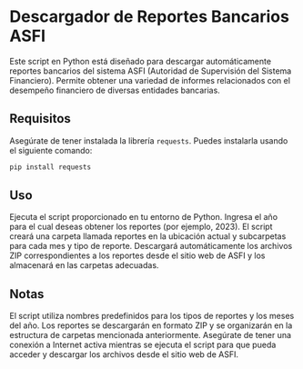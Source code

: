 # Descargador de Reportes Bancarios ASFI

Este script en Python está diseñado para descargar automáticamente reportes bancarios del sistema ASFI (Autoridad de Supervisión del Sistema Financiero). Permite obtener una variedad de informes relacionados con el desempeño financiero de diversas entidades bancarias.

## Requisitos

Asegúrate de tener instalada la librería `requests`. Puedes instalarla usando el siguiente comando:

```bash
pip install requests
```
## Uso
Ejecuta el script proporcionado en tu entorno de Python.
Ingresa el año para el cual deseas obtener los reportes (por ejemplo, 2023).
El script creará una carpeta llamada reportes en la ubicación actual y subcarpetas para cada mes y tipo de reporte.
Descargará automáticamente los archivos ZIP correspondientes a los reportes desde el sitio web de ASFI y los almacenará en las carpetas adecuadas.

## Notas
El script utiliza nombres predefinidos para los tipos de reportes y los meses del año.
Los reportes se descargarán en formato ZIP y se organizarán en la estructura de carpetas mencionada anteriormente.
Asegúrate de tener una conexión a Internet activa mientras se ejecuta el script para que pueda acceder y descargar los archivos desde el sitio web de ASFI.
